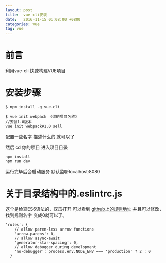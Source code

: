 ```yaml
---
layout: post
title:  vue cli安装
date:   2016-11-15 01:08:00 +0800
categories: vue
tag: vue
---
```



前言
====================================
利用vue-cli 快速构建VUE项目


安装步骤
====================================
```
$ npm install -g vue-cli

$ vue init webpack 《你的项目名称》
//安装1.0版本
vue init webpack#1.0 sell
```

配置一些名字 描述什么的 就可以了

然后 cd 你的项目 进入项目目录
```
npm install
npm run dev
```
运行完毕后会启动服务 默认监听localhost:8080


关于目录结构中的.eslintrc.js
====================================
这个是检查ES6语法的，双击打开
可以看到 [github上的规则地址](https://github.com/feross/standard/blob/master/RULES.md#javascript-standard-style)
并且可以修改，找到规则名字 变成0就可以了。
```
'rules': {
    // allow paren-less arrow functions
    'arrow-parens': 0,
    // allow async-await
    'generator-star-spacing': 0,
    // allow debugger during development
    'no-debugger': process.env.NODE_ENV === 'production' ? 2 : 0
  }
```